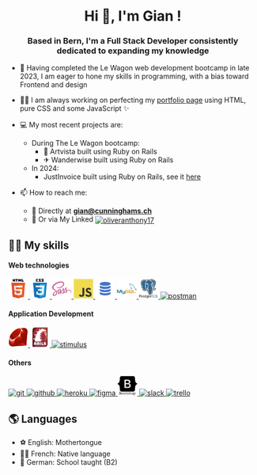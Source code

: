 <h1 align="center">
  <b> Hi 👋, I'm Gian !</b>
</h1>

<h3 align="center"> 
Based in Bern, I'm a Full Stack Developer consistently dedicated to expanding my knowledge
</h3>

- 🚀 Having completed the Le Wagon web development bootcamp in late 2023, I am eager to hone my skills in programming, with a bias toward Frontend and design

- 👨‍💼 I am always working on perfecting my <a href="https://gigi2044.github.io/profile/" target="_blank">portfolio page</a> using HTML, pure CSS and some JavaScript ✨

- 💻 My most recent projects are:

  - During The Le Wagon bootcamp:
    - 🎨 Artvista built using Ruby on Rails
    - ✈ Wanderwise built using Ruby on Rails
  - In 2024:
    - <i class="fa-regular fa-file-invoice"></i> JustInvoice built using Ruby on Rails, see it <a href="https://justinvoice.it" target="_blank">here</a>


- 📫 How to reach me:
  - 📧 Directly at **gian@cunninghams.ch**
  - 🔗 Or via My Linked <a href="https://www.linkedin.com/in/gian-cunningham-b7887016b/" target="blank"> <img align="center" src="https://raw.githubusercontent.com/rahuldkjain/github-profile-readme-generator/master/src/images/icons/Social/linked-in-alt.svg" alt="oliveranthony17" height="20" width="20" /></a></p>

<h2>👨‍💻 My skills </h2>
<h4>Web technologies</h4>
<a href="https://www.w3.org/html/" target="_blank" rel="noreferrer"> <img src="https://raw.githubusercontent.com/devicons/devicon/master/icons/html5/html5-original-wordmark.svg" alt="html5" width="40" height="40"/> 
</a>
<a href="https://www.w3schools.com/css/" target="_blank" rel="noreferrer"> <img src="https://raw.githubusercontent.com/devicons/devicon/master/icons/css3/css3-original-wordmark.svg" alt="css3" width="40" height="40"/> 
</a> 
<a href="https://sass-lang.com" target="_blank" rel="noreferrer"> <img src="https://raw.githubusercontent.com/devicons/devicon/master/icons/sass/sass-original.svg" alt="sass" width="40" height="40"/> 
</a>
<a href="https://developer.mozilla.org/en-US/docs/Web/JavaScript" target="_blank" rel="noreferrer"> <img src="https://raw.githubusercontent.com/devicons/devicon/master/icons/javascript/javascript-original.svg" alt="javascript" width="40" height="40"/> 
</a> 
<a href="https://www.techtarget.com/searchdatamanagement/definition/SQL#:~:text=Structured%20Query%20Language%20(SQL)%20is,on%20the%20data%20in%20them." target="_blank" rel="noreferrer"> <img src="https://raw.githubusercontent.com/github/explore/80688e429a7d4ef2fca1e82350fe8e3517d3494d/topics/sql/sql.png" alt="sql" width="40" height="40"/> 
</a>
<a href="https://www.mysql.com/" target="_blank" rel="noreferrer"> <img src="https://raw.githubusercontent.com/devicons/devicon/master/icons/mysql/mysql-original-wordmark.svg" alt="mysql" width="40" height="40"/> 
</a>
<a href="https://www.postgresql.org" target="_blank" rel="noreferrer"> <img src="https://raw.githubusercontent.com/devicons/devicon/master/icons/postgresql/postgresql-original-wordmark.svg" alt="postgresql" width="40" height="40"/> 
</a> 
<a href="https://postman.com" target="_blank" rel="noreferrer"> <img src="https://www.vectorlogo.zone/logos/getpostman/getpostman-icon.svg" alt="postman" width="40" height="40"/> 
</a> 

<h4>Application Development</h4>
<a href="https://www.ruby-lang.org/en/" target="_blank" rel="noreferrer"> <img src="https://raw.githubusercontent.com/devicons/devicon/master/icons/ruby/ruby-original.svg" alt="ruby" width="40" height="40"/> 
</a>
<a href="https://rubyonrails.org" target="_blank" rel="noreferrer"> <img src="https://raw.githubusercontent.com/devicons/devicon/master/icons/rails/rails-original-wordmark.svg" alt="rails" width="40" height="40"/> 
</a> 
<a href="https://stimulus.hotwired.dev/" target="_blank" rel="noreferrer"> <img src="https://bestofjs.org/logos/stimulus.dark.svg" alt="stimulus" width="40" height="40"/> 
</a>

<h4>Others</h4>
<a href="https://git-scm.com/" target="_blank" rel="noreferrer"> <img src="https://www.vectorlogo.zone/logos/git-scm/git-scm-icon.svg" alt="git" width="40" height="40"/> 
</a> 
<a href="www.github.com" target="_blank" rel="noreferrer"> <img src="https://play-lh.googleusercontent.com/PCpXdqvUWfCW1mXhH1Y_98yBpgsWxuTSTofy3NGMo9yBTATDyzVkqU580bfSln50bFU" alt="github" width="40" height="40"/> 
</a> 
<a href="https://heroku.com" target="_blank" rel="noreferrer"> <img src="https://www.vectorlogo.zone/logos/heroku/heroku-icon.svg" alt="heroku" width="40" height="40"/> 
</a> 
<a href="https://www.figma.com/" target="_blank" rel="noreferrer"> <img src="https://www.vectorlogo.zone/logos/figma/figma-icon.svg" alt="figma" width="40" height="40"/> 
</a> 
<a href="https://getbootstrap.com" target="_blank" rel="noreferrer"> 
<img src="https://raw.githubusercontent.com/devicons/devicon/master/icons/bootstrap/bootstrap-plain-wordmark.svg" alt="bootstrap" width="40" height="40"/> 
</a> 
<a href="https://slack.com/" target="_blank" rel="noreferrer"> 
<img src="https://yt3.googleusercontent.com/ytc/AL5GRJUyNSclWVdzjF267_EFUDHth4IXcUlcQCjEfNTvSw=s900-c-k-c0x00ffffff-no-rj" alt="slack" width="40" height="40"/> 
</a> 
<a href="https://trello.com/" target="_blank" rel="noreferrer"> 
<img src="https://avatars.slack-edge.com/2021-07-19/2282472048054_9a51d280179d828b3ad7_512.png" alt="trello" width="40" height="40"/> 
</a>

<h2>🌎 Languages</h2>

- ⚽ English: Mothertongue
- 👨‍🎨 French: Native language
- 🍻 German: School taught (B2)








<!--
**GiGi2044/GiGi2044** is a ✨ _special_ ✨ repository because its `README.md` (this file) appears on your GitHub profile.

<h3>My skills 👨‍💻</h3>
Here are some ideas to get you started:
A Full Stack developer 

- 🔭 I’m currently working on a...
- 🌱 I’m currently learning ...
- 👯 I’m looking to collaborate on ...
- 🤔 I’m looking for help with ...
- 💬 Ask me about ...
- 📫 How to reach me: ...
- 😄 Pronouns: ...
- ⚡ Fun fact: ...
-->
